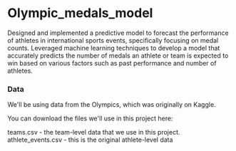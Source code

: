 # Olympic_medals_model
Designed and implemented a predictive model to forecast the performance of athletes in international sports events, specifically focusing on medal counts. Leveraged machine learning techniques to develop a model that accurately predicts the number of medals an athlete or team is expected to win based on various factors such as past performance and number of athletes. 

<h3>Data</h3>
We'll be using data from the Olympics, which was originally on Kaggle.

You can download the files we'll use in this project here:

teams.csv - the team-level data that we use in this project.
athlete_events.csv - this is the original athlete-level data
